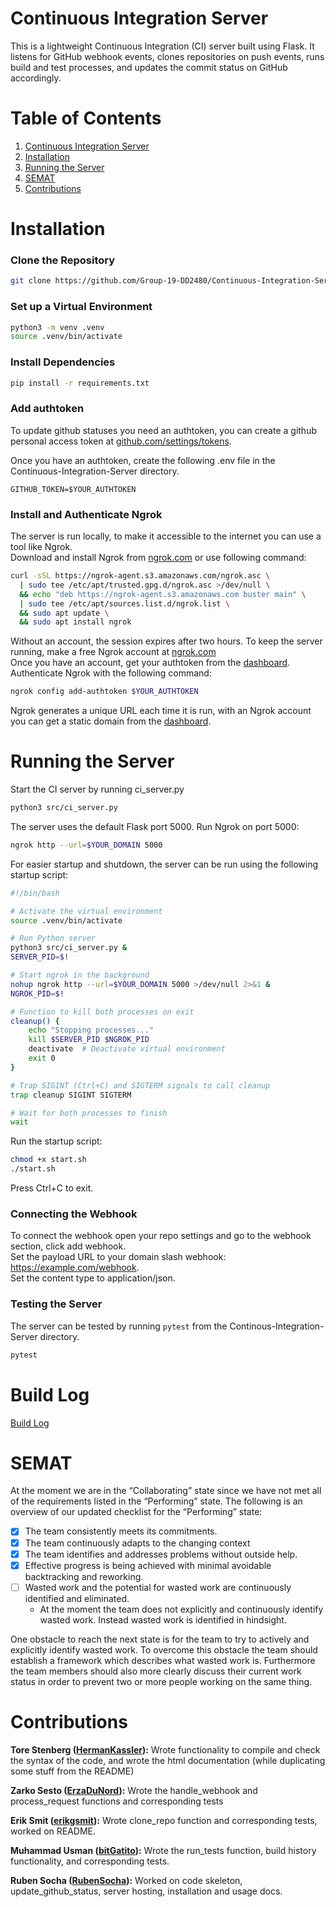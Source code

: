 # Continuous Integration Server
This is a lightweight Continuous Integration (CI) server built using Flask. It listens for GitHub webhook events, clones repositories on push events, runs build and test processes, and updates the commit status on GitHub accordingly.

# Table of Contents

1. [Continuous Integration Server](#continuous-integration-server)
2. [Installation](#installation)
3. [Running the Server](#running-the-server)
4. [SEMAT](#semat)
5. [Contributions](#contributions)

# Installation
### Clone the Repository
```bash
git clone https://github.com/Group-19-DD2480/Continuous-Integration-Server.git
```
### Set up a Virtual Environment
```bash
python3 -m venv .venv
source .venv/bin/activate
```
### Install Dependencies
```bash
pip install -r requirements.txt
```

### Add authtoken
To update github statuses you need an authtoken, you can create a github personal access token at [github.com/settings/tokens](https://github.com/settings/tokens).

Once you have an authtoken, create the following .env file in the Continuous-Integration-Server directory.
```
GITHUB_TOKEN=$YOUR_AUTHTOKEN
```
### Install and Authenticate Ngrok
The server is run locally, to make it accessible  to the internet you can use a tool like Ngrok.  
Download and install Ngrok from [ngrok.com](https://ngrok.com/) or use following command:
```bash
curl -sSL https://ngrok-agent.s3.amazonaws.com/ngrok.asc \
  | sudo tee /etc/apt/trusted.gpg.d/ngrok.asc >/dev/null \
  && echo "deb https://ngrok-agent.s3.amazonaws.com buster main" \
  | sudo tee /etc/apt/sources.list.d/ngrok.list \
  && sudo apt update \
  && sudo apt install ngrok
```
Without an account, the session expires after two hours. To keep the server running, make a free Ngrok account at [ngrok.com](https://ngrok.com/)  
Once you have an account, get your authtoken from the [dashboard](https://dashboard.ngrok.com/get-started/your-authtoken).  
Authenticate Ngrok with the following command:
```bash
ngrok config add-authtoken $YOUR_AUTHTOKEN
```
Ngrok generates a unique URL each time it is run, with an Ngrok account you can get a static domain from the [dashboard](https://dashboard.ngrok.com/domains). 
# Running the Server<a name='running-the-server'></a>
Start the CI server by running ci_server.py
```bash
python3 src/ci_server.py
```
The server uses the default Flask port 5000.
Run Ngrok on port 5000:
```bash
ngrok http --url=$YOUR_DOMAIN 5000
```
For easier startup and shutdown, the server can be run using the following startup script:
```bash
#!/bin/bash

# Activate the virtual environment
source .venv/bin/activate

# Run Python server
python3 src/ci_server.py &
SERVER_PID=$!

# Start ngrok in the background
nohup ngrok http --url=$YOUR_DOMAIN 5000 >/dev/null 2>&1 &
NGROK_PID=$!

# Function to kill both processes on exit
cleanup() {
    echo "Stopping processes..."
    kill $SERVER_PID $NGROK_PID
    deactivate  # Deactivate virtual environment
    exit 0
}

# Trap SIGINT (Ctrl+C) and SIGTERM signals to call cleanup
trap cleanup SIGINT SIGTERM

# Wait for both processes to finish
wait
```
Run the startup script:
```bash
chmod +x start.sh
./start.sh 
```
Press Ctrl+C to exit.

### Connecting the Webhook
To connect the webhook open your repo settings and go to the webhook section, click add webhook.  
Set the payload URL to your domain slash webhook: https://example.com/webhook.  
Set the content type to application/json.

### Testing the Server
The server can be tested by running `pytest` from the Continous-Integration-Server directory.
```bash
pytest
```

# Build Log

[Build Log](https://measured-bluejay-partly.ngrok-free.app/builds)

# SEMAT

At the moment we are in the “Collaborating” state since we have not met all of the requirements listed in the “Performing” state. The following is an overview of our updated checklist for the “Performing” state:

- [x] The team consistently meets its commitments.
- [x] The team continuously adapts to the changing context
- [x] The team identifies and addresses problems without outside help.
- [x] Effective progress is being achieved with minimal avoidable backtracking and reworking.
- [ ] Wasted work and the potential for wasted work are continuously identified and eliminated.
  - At the moment the team does not explicitly and continuously identify wasted work. Instead wasted work is identified in hindsight.

One obstacle to reach the next state is for the team to try to actively and explicitly identify wasted work. To overcome this obstacle the team should establish a framework which describes what wasted work is. Furthermore the team members should also more clearly discuss their current work status in order to prevent two or more people working on the same thing.

# Contributions

**Tore Stenberg ([HermanKassler](https://github.com/HermanKassler)):** Wrote functionality to compile and check the syntax of the code, and wrote the html documentation (while duplicating some stuff from the README)

**Zarko Sesto ([ErzaDuNord](https://github.com/ErzaDuNord)):** Wrote the handle_webhook and process_request functions and corresponding tests

**Erik Smit ([erikgsmit](https://github.com/erikgsmit)):** Wrote clone_repo function and corresponding tests, worked on README.

**Muhammad Usman ([bitGatito](https://github.com/bitGatito)):** Wrote the run_tests function, build history functionality, and corresponding tests.


**Ruben Socha ([RubenSocha](https://github.com/RubenSocha)):** Worked on code skeleton, update_github_status, server hosting, installation and usage docs.

